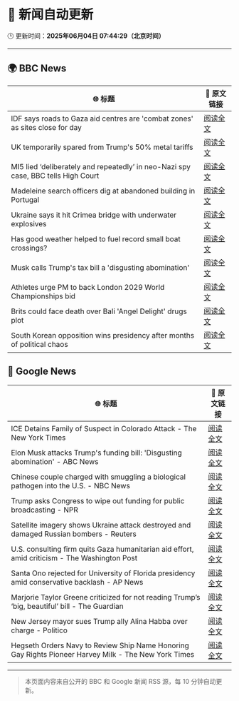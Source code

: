 # 🧠 新闻自动更新

🕒 更新时间：**2025年06月04日 07:44:29（北京时间）**

---

## 🌍 BBC News

| 🌐 标题 | 🔗 原文链接 |
|--------|-------------|
| IDF says roads to Gaza aid centres are 'combat zones' as sites close for day | [阅读全文](https://www.bbc.com/news/articles/cnv18gp4rdzo) |
| UK temporarily spared from Trump's 50% metal tariffs | [阅读全文](https://www.bbc.com/news/articles/cg713y73plro) |
| MI5 lied ‘deliberately and repeatedly’ in neo-Nazi spy case, BBC tells High Court | [阅读全文](https://www.bbc.com/news/articles/c4ge87g2lngo) |
| Madeleine search officers dig at abandoned building in Portugal | [阅读全文](https://www.bbc.com/news/articles/cy4k1vg34wlo) |
| Ukraine says it hit Crimea bridge with underwater explosives | [阅读全文](https://www.bbc.com/news/articles/cz708lpzgxro) |
| Has good weather helped to fuel record small boat crossings? | [阅读全文](https://www.bbc.com/news/articles/cwy3vq22xqzo) |
| Musk calls Trump's tax bill a 'disgusting abomination' | [阅读全文](https://www.bbc.com/news/articles/c0j76djzgpvo) |
| Athletes urge PM to back London 2029 World Championships bid | [阅读全文](https://www.bbc.com/sport/athletics/articles/c8e6j5xl566o) |
| Brits could face death over Bali 'Angel Delight' drugs plot | [阅读全文](https://www.bbc.com/news/articles/cewd705yy74o) |
| South Korean opposition wins presidency after months of political chaos | [阅读全文](https://www.bbc.com/news/articles/c861yyqxg4do) |

## 📰 Google News

| 🌐 标题 | 🔗 原文链接 |
|--------|-------------|
| ICE Detains Family of Suspect in Colorado Attack - The New York Times | [阅读全文](https://news.google.com/rss/articles/CBMifEFVX3lxTE1MalNidTBVWHp6TXREeW5nc2tQTGIyNjhuQ09Xcld1U2UzU29HTGt4cmRCUEZ5OHB2VDdMNjJZS2d3eWhITXlBZjV1X1ctczNqcDdKTmxnSU8yQTlOaFJ0QmJYZ3I1cWdoak5UU2M2cF9uU2g3TFNNdHg2Wm4?oc=5) |
| Elon Musk attacks Trump's funding bill: 'Disgusting abomination' - ABC News | [阅读全文](https://news.google.com/rss/articles/CBMiqgFBVV95cUxNdVY0ZFliRndRZm1XZEt5Y3lOQlNQWnhiSTNFU1VxbDBmX3RCczlOVUxnUXk2ZnhjbWQ4UGdzN2Z0bVFzWFEzWThsekVIZjdEWm5OZ0lSa3JTMmxJSlJjbnFVTW50bFRHOWFaMUFoRTB6RDJmNUhVZWs3NDdHZERIMkRBOWw2N1pfa2h3S3FmN2xQd0VXc0ROZGswWjJvTFhRMHpoQTU3VS1xZ9IBrwFBVV95cUxOM2pOZlpJUVJrY1pmS1dlN2FrQ0V5c2tibC1ERk9RbmNYMkgxLWVxaTl6LWRLNVFld2dHdG9GSWQwVUZCM0pOVmQ3OVByNTRSU3RwVzFYSXBUVHFZUVJvWUFNaFFZaEZTRGh2VlRTYTZEUDRLSmlwN3Q0UXRRNDM0WE1nNVhFNEdiZnRyUk9DaEVobXN1YUtUOVZkNGc2RTFubHJRYzdVYkdMUWFNR1ZZ?oc=5) |
| Chinese couple charged with smuggling a biological pathogen into the U.S. - NBC News | [阅读全文](https://news.google.com/rss/articles/CBMiugFBVV95cUxNckpxMkNaZS1TWEtlb0JCVTZtZzRsY2xTRXFyRWtCZ0twTmZPS0VfN3JzSUllVHdHMXlTMHhtc3ZpOF9yMVJUSGpBZGF6ajlVbC0wUGRYd2IyRUJ4V3Z0T29DTl9JcUJ3TFlEdGJqZ3kydkpnLTlLaG1OT2ZIQjU5YXdXbWt6eERIUnNfTTJHVk9iQ1JOOVdGWDFHX2o0UTNVakNDZDE0em96SGRLZ24wQlpQemN2bWs5Z0HSAVZBVV95cUxPSkV1aXRnYlgyM2dPa0h3OVMzVVNyX0NHSS0ydEUxb2NuUHVnUE5fclBFWU1VTXN2Sy1tMERHTnBlRVBhNzg1dVdXQWY0UVFDWlZxUnNWUQ?oc=5) |
| Trump asks Congress to wipe out funding for public broadcasting - NPR | [阅读全文](https://news.google.com/rss/articles/CBMikwFBVV95cUxPUVA5QzV0X3prNmJEaVozdXAtbVViRzd5Vl85Tld2S3J3eTFudllPUTF1OVAtbUZNUmI0dUR3dWRnOU1nREppN2dkekdzQUduMjVxc2ZweEFva0s2T2U0d3oxTlBDX0o1LW5henUyZWt1bWRvTEo1ZDBVa3NxNDhjRXhoZmNGWHFKUW5tejlSQkl3V2M?oc=5) |
| Satellite imagery shows Ukraine attack destroyed and damaged Russian bombers - Reuters | [阅读全文](https://news.google.com/rss/articles/CBMi0AFBVV95cUxOREZENXJVYW9UTlJmcDhmYnlZOXZieTJialJfdDZUdDZrZWNJM0xJaENzN2s5LVFWNXhPSlZCcVJ2aE4tZ3RxZ0RIcHNuSkYyUFNOcUF3Q3owTGtCRU1BQ1FPR3VnLVQycVgyS0RYdmRBZ2c1V1VtUjZFbHdhMU9pblNzMS1sOWdRN1U0ZFo5dUlaNExrSjBiYTlCemhMd2ZpajIzNU1tYWIxUHZyNUJWczNxdXZ4V2d3RVA3Q1U3S21kOHdZdjYwOFdVaUh6QU12?oc=5) |
| U.S. consulting firm quits Gaza humanitarian aid effort, amid criticism - The Washington Post | [阅读全文](https://news.google.com/rss/articles/CBMikAFBVV95cUxQV1B4UDdpVHREOGxId3pDZ2l1X0hRUUt1bl9zLUl1X0xCMDd3cDM5Y0N6R3hhbUNwbUx1QVVibDJza0pYNmNVZEdpNUhPSTFIZlJvRDNiMjRRNnprZVpfQkF0R0puSHJMVk9zbkpkOUNTa1E0UDZLMXdZd3I0bGhqdjFqLTZWUVU4ajgyZHFoZG4?oc=5) |
| Santa Ono rejected for University of Florida presidency amid conservative backlash - AP News | [阅读全文](https://news.google.com/rss/articles/CBMinAFBVV95cUxPR0pXM2N6bEV3S0VVSmMtZDdTcDhDa0QxM3Y5V3NQT1N5dTNqZ2wxZmdPbDhoV0thTGlnZjB1YXlhRG56TDhPZGJKeHJITDN3SnVycmw0ZVVSaWs2U1pQQ1d6RENFQW01a1doRTFFVE1tUmlOTVBaN2RfbWFxZnpOV2ZPRG9JS0xHUEpELTRBUVVyMm1wYTl5Znc1dmQ?oc=5) |
| Marjorie Taylor Greene criticized for not reading Trump’s ‘big, beautiful’ bill - The Guardian | [阅读全文](https://news.google.com/rss/articles/CBMijgFBVV95cUxPTmRrbDM0UDdpRUg2SW00SURhRHZmczh1NUlTVC00TzM0bXJycjBYNEdObUhCN2hyUU95eGhLZUtnSVFxa21yOWxZSFliaWRtbXY0R0pqQlMyVHQ3a0h4TUZQNW9SZ2oyV25zLU1hZ1ZNRUlNN0RMSGk0NmxRTXFONHhCLVZpNEUwRUt5bkxR?oc=5) |
| New Jersey mayor sues Trump ally Alina Habba over charge - Politico | [阅读全文](https://news.google.com/rss/articles/CBMigAFBVV95cUxQanh4cEVkZHNaUXRGQUZPMVp4Sm1nMVBoejFmNzk3MVBwNVF2Smd1ci04cXloSzJXYV9JQ3BjUTdJTjZ0N0ZEVVZiOWh4cHpyWS1ZS2NGY1JrWEYzYmJNbFV0ODhWOWozOFRteE1jeWE2eWFGaGpRbGtKeG4tWnU1Ng?oc=5) |
| Hegseth Orders Navy to Review Ship Name Honoring Gay Rights Pioneer Harvey Milk - The New York Times | [阅读全文](https://news.google.com/rss/articles/CBMiigFBVV95cUxOcXo3SjlxNldCX2tVbXlSZ2pfMkMyMzJCdmN2bVhRVXNBSDgzcGZvUDllbXB3UGJDQjZZcFlDbHJiNDNWRHZfTW1OM1dnQVVRMks0VnhRamFrbDNFUHgyUEtRbC16ZF9wUTVfNHZfTEFxUDhtYVV5Z0F0UGFaeHVzaTdBeUtZdEliWEE?oc=5) |

---
> 本页面内容来自公开的 BBC 和 Google 新闻 RSS 源，每 10 分钟自动更新。